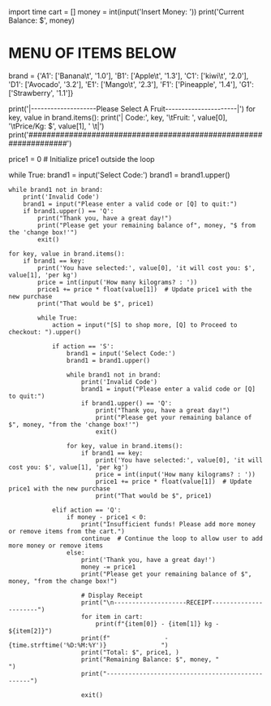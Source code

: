 import time
cart = []
money = int(input('Insert Money: '))
print('Current Balance: $', money)

 # MENU OF ITEMS BELOW
brand = {'A1': ['Banana\t', '1.0'], 'B1': ['Apple\t', '1.3'], 'C1': ['kiwi\t', '2.0'], 'D1': ['Avocado', '3.2'],
         'E1': ['Mango\t', '2.3'], 'F1': ['Pineapple', '1.4'], 'G1': ['Strawberry', '1.1']}

print('|--------------------Please Select A Fruit----------------------|')
for key, value in brand.items():
    print('| Code:', key, '\tFruit: ', value[0], '\tPrice/Kg: $', value[1], ' \t|')
print('#################################################################')

price1 = 0  # Initialize price1 outside the loop

while True:
    brand1 = input('Select Code:')
    brand1 = brand1.upper()

    while brand1 not in brand:
        print('Invalid Code')
        brand1 = input("Please enter a valid code or [Q] to quit:")
        if brand1.upper() == 'Q':
            print("Thank you, have a great day!")
            print("Please get your remaining balance of", money, "$ from the 'change box!'")
            exit()

    for key, value in brand.items():
        if brand1 == key:
            print('You have selected:', value[0], 'it will cost you: $', value[1], 'per kg')
            price = int(input('How many kilograms? : '))
            price1 += price * float(value[1])  # Update price1 with the new purchase
            print("That would be $", price1)

            while True:
                action = input("[S] to shop more, [Q] to Proceed to checkout: ").upper()

                if action == 'S':
                    brand1 = input('Select Code:')
                    brand1 = brand1.upper()

                    while brand1 not in brand:
                        print('Invalid Code')
                        brand1 = input("Please enter a valid code or [Q] to quit:")
                        if brand1.upper() == 'Q':
                            print("Thank you, have a great day!")
                            print("Please get your remaining balance of $", money, "from the 'change box!'")
                            exit()

                    for key, value in brand.items():
                        if brand1 == key:
                            print('You have selected:', value[0], 'it will cost you: $', value[1], 'per kg')
                            price = int(input('How many kilograms? : '))
                            price1 += price * float(value[1])  # Update price1 with the new purchase
                            print("That would be $", price1)

                elif action == 'Q':
                    if money - price1 < 0:
                        print("Insufficient funds! Please add more money or remove items from the cart.")
                        continue  # Continue the loop to allow user to add more money or remove items
                    else:
                        print('Thank you, have a great day!')
                        money -= price1
                        print("Please get your remaining balance of $", money, "from the change box!")

                        # Display Receipt
                        print("\n--------------------RECEIPT----------------------")
                        for item in cart:
                            print(f"{item[0]} - {item[1]} kg - ${item[2]}")
                        print(f"               -{time.strftime('%D:%M:%Y')}               ")
                        print("Total: $", price1, )
                        print("Remaining Balance: $", money, "                     ")
                        print("-------------------------------------------------")

                        exit()
